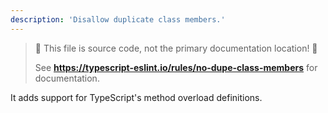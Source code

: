 ```yaml
---
description: 'Disallow duplicate class members.'
---
```


> 🛑 This file is source code, not the primary documentation location! 🛑
>
> See **https://typescript-eslint.io/rules/no-dupe-class-members** for documentation.

<TypeScriptOverlap />

It adds support for TypeScript's method overload definitions.
